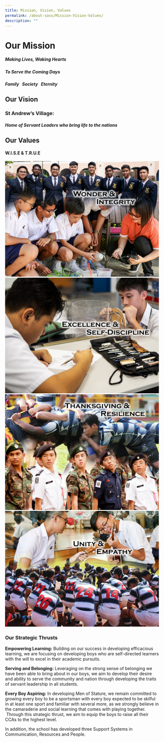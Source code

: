```yaml
---
title: Mission, Vision, Values
permalink: /about-sass/Mission-Vision-Values/
description: ""
---
```

# Our Mission

##### Making Lives, Waking Hearts
##### 
##### To Serve the Coming Days

##### Family   Society   Eternity

  

## Our Vision

### **St Andrew’s Village:** 

##### Home of Servant Leaders who bring life to the nations

  
## Our Values
#### **W.I.S.E & T.R.U.E**


 
![](/images/Mission4.jpeg)![](/images/Mission.jpeg)
![](/images/Mission2.jpeg)
![](/images/Mission3.jpeg)


### Our Strategic Thrusts

**Empowering Learning:** Building on our success in developing efficacious learning, we are focusing on developing boys who are self-directed learners with the will to excel in their academic pursuits.

  

**Serving and Belonging:** Leveraging on the strong sense of belonging we have been able to bring about in our boys, we aim to develop their desire and ability to serve the community and nation through developing the traits of servant leadership in all students.

  

**Every Boy Aspiring:** In developing Men of Stature, we remain committed to growing every boy to be a sportsman with every boy expected to be skilful in at least one sport and familiar with several more, as we strongly believe in the camaraderie and social learning that comes with playing together.  Through this strategic thrust, we aim to equip the boys to raise all their CCAs to the highest level.  

  

In addition, the school has developed three Support Systems in Communication, Resources and People.